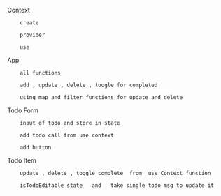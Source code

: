 Context 

        create

        provider

        use

App 

        all functions

        add , update , delete , toogle for completed

        using map and filter functions for update and delete

Todo Form

        input of todo and store in state

        add todo call from use context

        add button

Todo Item

        update , delete , toggle complete  from  use Context function

        isTodoEditable state   and   take single todo msg to update it

